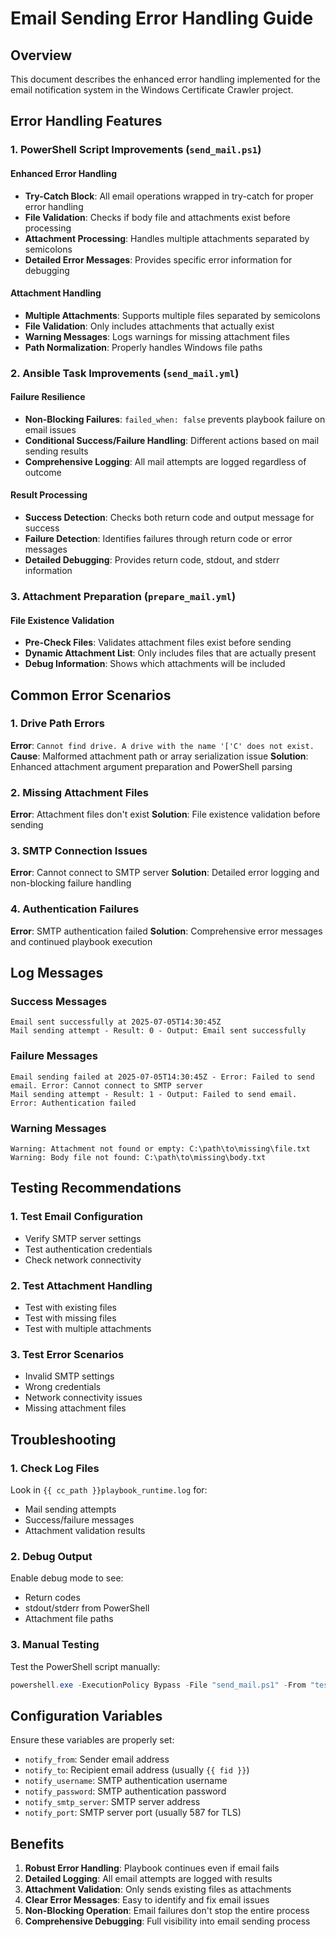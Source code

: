 # Email Sending Error Handling Guide

## Overview
This document describes the enhanced error handling implemented for the email notification system in the Windows Certificate Crawler project.

## Error Handling Features

### 1. PowerShell Script Improvements (`send_mail.ps1`)

#### Enhanced Error Handling
- **Try-Catch Block**: All email operations wrapped in try-catch for proper error handling
- **File Validation**: Checks if body file and attachments exist before processing
- **Attachment Processing**: Handles multiple attachments separated by semicolons
- **Detailed Error Messages**: Provides specific error information for debugging

#### Attachment Handling
- **Multiple Attachments**: Supports multiple files separated by semicolons
- **File Validation**: Only includes attachments that actually exist
- **Warning Messages**: Logs warnings for missing attachment files
- **Path Normalization**: Properly handles Windows file paths

### 2. Ansible Task Improvements (`send_mail.yml`)

#### Failure Resilience
- **Non-Blocking Failures**: `failed_when: false` prevents playbook failure on email issues
- **Conditional Success/Failure Handling**: Different actions based on mail sending results
- **Comprehensive Logging**: All mail attempts are logged regardless of outcome

#### Result Processing
- **Success Detection**: Checks both return code and output message for success
- **Failure Detection**: Identifies failures through return code or error messages
- **Detailed Debugging**: Provides return code, stdout, and stderr information

### 3. Attachment Preparation (`prepare_mail.yml`)

#### File Existence Validation
- **Pre-Check Files**: Validates attachment files exist before sending
- **Dynamic Attachment List**: Only includes files that are actually present
- **Debug Information**: Shows which attachments will be included

## Common Error Scenarios

### 1. **Drive Path Errors**
**Error**: `Cannot find drive. A drive with the name '['C' does not exist.`
**Cause**: Malformed attachment path or array serialization issue
**Solution**: Enhanced attachment argument preparation and PowerShell parsing

### 2. **Missing Attachment Files**
**Error**: Attachment files don't exist
**Solution**: File existence validation before sending

### 3. **SMTP Connection Issues**
**Error**: Cannot connect to SMTP server
**Solution**: Detailed error logging and non-blocking failure handling

### 4. **Authentication Failures**
**Error**: SMTP authentication failed
**Solution**: Comprehensive error messages and continued playbook execution

## Log Messages

### Success Messages
```
Email sent successfully at 2025-07-05T14:30:45Z
Mail sending attempt - Result: 0 - Output: Email sent successfully
```

### Failure Messages
```
Email sending failed at 2025-07-05T14:30:45Z - Error: Failed to send email. Error: Cannot connect to SMTP server
Mail sending attempt - Result: 1 - Output: Failed to send email. Error: Authentication failed
```

### Warning Messages
```
Warning: Attachment not found or empty: C:\path\to\missing\file.txt
Warning: Body file not found: C:\path\to\missing\body.txt
```

## Testing Recommendations

### 1. **Test Email Configuration**
- Verify SMTP server settings
- Test authentication credentials
- Check network connectivity

### 2. **Test Attachment Handling**
- Test with existing files
- Test with missing files
- Test with multiple attachments

### 3. **Test Error Scenarios**
- Invalid SMTP settings
- Wrong credentials
- Network connectivity issues
- Missing attachment files

## Troubleshooting

### 1. **Check Log Files**
Look in `{{ cc_path }}playbook_runtime.log` for:
- Mail sending attempts
- Success/failure messages
- Attachment validation results

### 2. **Debug Output**
Enable debug mode to see:
- Return codes
- stdout/stderr from PowerShell
- Attachment file paths

### 3. **Manual Testing**
Test the PowerShell script manually:
```powershell
powershell.exe -ExecutionPolicy Bypass -File "send_mail.ps1" -From "test@example.com" -To "recipient@example.com" -Subject "Test" -BodyFile "body.txt" -Username "user" -Password "pass" -SmtpServer "smtp.gmail.com" -Port 587
```

## Configuration Variables

Ensure these variables are properly set:
- `notify_from`: Sender email address
- `notify_to`: Recipient email address (usually `{{ fid }}`)
- `notify_username`: SMTP authentication username
- `notify_password`: SMTP authentication password
- `notify_smtp_server`: SMTP server address
- `notify_port`: SMTP server port (usually 587 for TLS)

## Benefits

1. **Robust Error Handling**: Playbook continues even if email fails
2. **Detailed Logging**: All email attempts are logged with results
3. **Attachment Validation**: Only sends existing files as attachments
4. **Clear Error Messages**: Easy to identify and fix email issues
5. **Non-Blocking Operation**: Email failures don't stop the entire process
6. **Comprehensive Debugging**: Full visibility into email sending process
